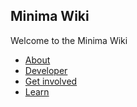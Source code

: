 ## Minima Wiki

Welcome to the Minima Wiki

+ [About](./about/index.md)
+ [Developer](./developer/index.md)
+ [Get involved](./getInvolved/index.md)
+ [Learn](./learn/index.md)
